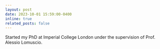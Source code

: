 ```yaml
---
layout: post
date: 2023-10-01 15:59:00-0400
inline: true
related_posts: false
---
```


Started my PhD at Imperial College London under the supervision of Prof. Alessio Lomuscio.
